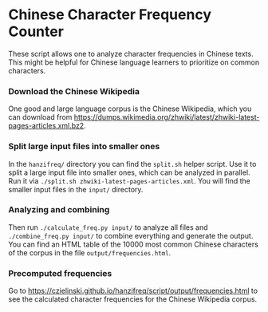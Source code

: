 # Chinese Character Frequency Counter

These script allows one to analyze character frequencies in Chinese texts. This might be helpful for Chinese language learners to prioritize on common characters.

### Download the Chinese Wikipedia

One good and large language corpus is the Chinese Wikipedia, which you can download from https://dumps.wikimedia.org/zhwiki/latest/zhwiki-latest-pages-articles.xml.bz2.

### Split large input files into smaller ones

In the `hanzifreq/` directory you can find the `split.sh` helper script. Use it to split a large input file into smaller ones, which can be analyzed in parallel. Run it via `./split.sh zhwiki-latest-pages-articles.xml`. You will find the smaller input files in the `input/` directory.

### Analyzing and combining

Then run `./calculate_freq.py input/` to analyze all files and `./combine_freq.py input/` to combine everything and generate the output. You can find an HTML table of the 10000 most common Chinese characters of the corpus in the file `output/frequencies.html`.

### Precomputed frequencies

Go to https://czielinski.github.io/hanzifreq/script/output/frequencies.html to see the calculated character frequencies for the Chinese Wikipedia corpus.

